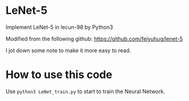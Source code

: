 # LeNet-5

Implement LeNet-5 in lecun-98 by Python3

Modified from the following github:
https://github.com/feiyuhug/lenet-5

I jot down some note to make it more easy to read.


# How to use this code

Use `python3 LeNet_train.py` to start to train the Neural Network.
